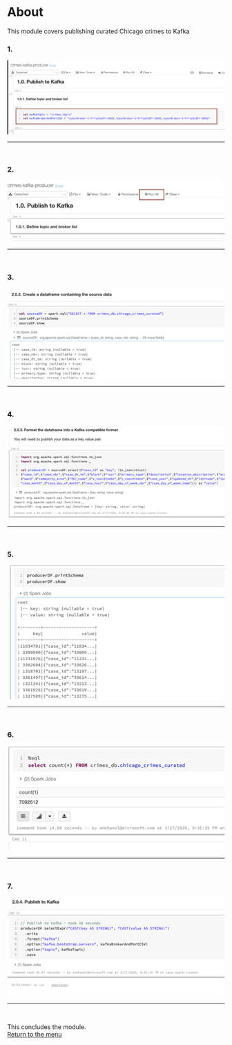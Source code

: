 

# About

This module covers publishing curated Chicago crimes to Kafka<br>


### 1. 
![CreateStorage01](images/04-databricks-46.png)
<br>
<hr>
<br>

### 2. 
![CreateStorage02](images/04-databricks-47.png)
<br>
<hr>
<br>

### 3.
![CreateStorage03](images/04-databricks-48.png)
<br>
<hr>
<br>

### 4.
![CreateStorage03](images/04-databricks-49.png)
<br>
<hr>
<br>

### 5.
![CreateStorage03](images/04-databricks-50.png)
<br>
<hr>
<br>

### 6.
![CreateStorage03](images/04-databricks-51.png)
<br>
<hr>
<br>

### 7.
![CreateStorage03](images/04-databricks-52.png)
<br>
<hr>
<br>

This concludes the module.<br>
[Return to the menu](https://github.com/anagha-microsoft/adx-kafkaConnect-hol/tree/master/hdi-standalone-nonesp#lets-get-started)
